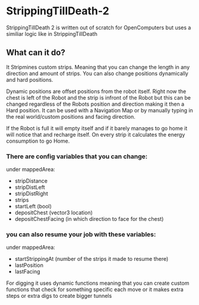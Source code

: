 # StrippingTillDeath-2
StrippingTillDeath 2 is written out of scratch for OpenComputers but uses a similiar logic like in StrippingTillDeath

## What can it do?

It Stripmines custom strips. Meaning that you can change the length in any direction and amount of strips. You can also change positions dynamically and hard positions.

Dynamic positions are offset positions from the robot itself. Right now the chest is left of the Robot and the strip is infront of the Robot but this can be changed regardless of the Robots position and direction making it then a Hard position. It can be used with a Navigation Map or by manually typing in the real world/custom positions and facing direction.

If the Robot is full it will empty itself and if it barely manages to go home it will notice that and recharge itself. On every strip it calculates the energy consumption to go Home.

### There are config variables that you can change:

under mappedArea:
* stripDistance
* stripDistLeft
* stripDistRight
* strips
* startLeft (bool)
* depositChest (vector3 location)
* depositChestFacing (in which direction to face for the chest)

### you can also resume your job with these variables:

under mappedArea:
* startStrippingAt (number of the strips it made to resume there)
* lastPosition
* lastFacing

For digging it uses dynamic functions meaning that
you can create custom functions that check for something specific each move
or it makes extra steps or extra digs to create bigger tunnels
